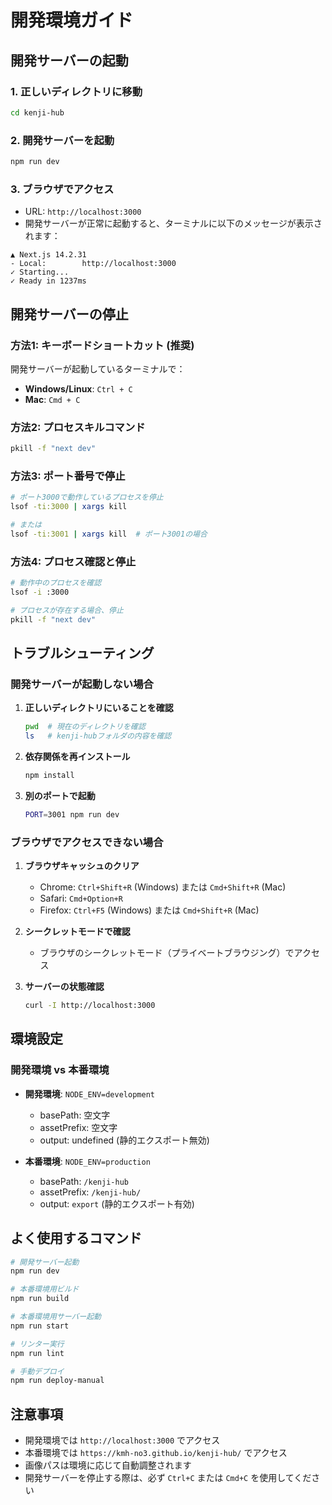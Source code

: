 # 開発環境ガイド

## 開発サーバーの起動

### 1. 正しいディレクトリに移動
```bash
cd kenji-hub
```

### 2. 開発サーバーを起動
```bash
npm run dev
```

### 3. ブラウザでアクセス
- URL: `http://localhost:3000`
- 開発サーバーが正常に起動すると、ターミナルに以下のメッセージが表示されます：
```
▲ Next.js 14.2.31
- Local:        http://localhost:3000
✓ Starting...
✓ Ready in 1237ms
```

## 開発サーバーの停止

### 方法1: キーボードショートカット (推奨)
開発サーバーが起動しているターミナルで：
- **Windows/Linux**: `Ctrl + C`
- **Mac**: `Cmd + C`

### 方法2: プロセスキルコマンド
```bash
pkill -f "next dev"
```

### 方法3: ポート番号で停止
```bash
# ポート3000で動作しているプロセスを停止
lsof -ti:3000 | xargs kill

# または
lsof -ti:3001 | xargs kill  # ポート3001の場合
```

### 方法4: プロセス確認と停止
```bash
# 動作中のプロセスを確認
lsof -i :3000

# プロセスが存在する場合、停止
pkill -f "next dev"
```

## トラブルシューティング

### 開発サーバーが起動しない場合
1. **正しいディレクトリにいることを確認**
   ```bash
   pwd  # 現在のディレクトリを確認
   ls   # kenji-hubフォルダの内容を確認
   ```

2. **依存関係を再インストール**
   ```bash
   npm install
   ```

3. **別のポートで起動**
   ```bash
   PORT=3001 npm run dev
   ```

### ブラウザでアクセスできない場合
1. **ブラウザキャッシュのクリア**
   - Chrome: `Ctrl+Shift+R` (Windows) または `Cmd+Shift+R` (Mac)
   - Safari: `Cmd+Option+R`
   - Firefox: `Ctrl+F5` (Windows) または `Cmd+Shift+R` (Mac)

2. **シークレットモードで確認**
   - ブラウザのシークレットモード（プライベートブラウジング）でアクセス

3. **サーバーの状態確認**
   ```bash
   curl -I http://localhost:3000
   ```

## 環境設定

### 開発環境 vs 本番環境
- **開発環境**: `NODE_ENV=development`
  - basePath: 空文字
  - assetPrefix: 空文字
  - output: undefined (静的エクスポート無効)

- **本番環境**: `NODE_ENV=production`
  - basePath: `/kenji-hub`
  - assetPrefix: `/kenji-hub/`
  - output: `export` (静的エクスポート有効)

## よく使用するコマンド

```bash
# 開発サーバー起動
npm run dev

# 本番環境用ビルド
npm run build

# 本番環境用サーバー起動
npm run start

# リンター実行
npm run lint

# 手動デプロイ
npm run deploy-manual
```

## 注意事項

- 開発環境では `http://localhost:3000` でアクセス
- 本番環境では `https://kmh-no3.github.io/kenji-hub/` でアクセス
- 画像パスは環境に応じて自動調整されます
- 開発サーバーを停止する際は、必ず `Ctrl+C` または `Cmd+C` を使用してください 